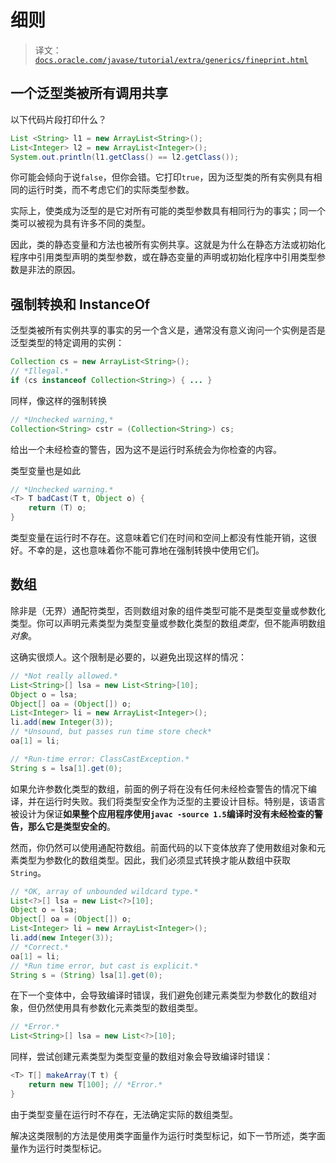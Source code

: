 # 细则

> 译文：[`docs.oracle.com/javase/tutorial/extra/generics/fineprint.html`](https://docs.oracle.com/javase/tutorial/extra/generics/fineprint.html)

## 一个泛型类被所有调用共享

以下代码片段打印什么？

```java
List <String> l1 = new ArrayList<String>();
List<Integer> l2 = new ArrayList<Integer>();
System.out.println(l1.getClass() == l2.getClass());

```

你可能会倾向于说`false`，但你会错。它打印`true`，因为泛型类的所有实例具有相同的运行时类，而不考虑它们的实际类型参数。

实际上，使类成为泛型的是它对所有可能的类型参数具有相同行为的事实；同一个类可以被视为具有许多不同的类型。

因此，类的静态变量和方法也被所有实例共享。这就是为什么在静态方法或初始化程序中引用类型声明的类型参数，或在静态变量的声明或初始化程序中引用类型参数是非法的原因。

## 强制转换和 InstanceOf

泛型类被所有实例共享的事实的另一个含义是，通常没有意义询问一个实例是否是泛型类型的特定调用的实例：

```java
Collection cs = new ArrayList<String>();
// *Illegal.*
if (cs instanceof Collection<String>) { ... }

```

同样，像这样的强制转换

```java
// *Unchecked warning,*
Collection<String> cstr = (Collection<String>) cs;

```

给出一个未经检查的警告，因为这不是运行时系统会为你检查的内容。

类型变量也是如此

```java
// *Unchecked warning.* 
<T> T badCast(T t, Object o) {
    return (T) o;
}

```

类型变量在运行时不存在。这意味着它们在时间和空间上都没有性能开销，这很好。不幸的是，这也意味着你不能可靠地在强制转换中使用它们。

## 数组

除非是（无界）通配符类型，否则数组对象的组件类型可能不是类型变量或参数化类型。你可以声明元素类型为类型变量或参数化类型的数组*类型*，但不能声明数组*对象*。

这确实很烦人。这个限制是必要的，以避免出现这样的情况：

```java
// *Not really allowed.*
List<String>[] lsa = new List<String>[10];
Object o = lsa;
Object[] oa = (Object[]) o;
List<Integer> li = new ArrayList<Integer>();
li.add(new Integer(3));
// *Unsound, but passes run time store check*
oa[1] = li;

// *Run-time error: ClassCastException.*
String s = lsa[1].get(0);

```

如果允许参数化类型的数组，前面的例子将在没有任何未经检查警告的情况下编译，并在运行时失败。我们将类型安全作为泛型的主要设计目标。特别是，该语言被设计为保证**如果整个应用程序使用`javac -source 1.5`编译时没有未经检查的警告，那么它是类型安全的**。

然而，你仍然可以使用通配符数组。前面代码的以下变体放弃了使用数组对象和元素类型为参数化的数组类型。因此，我们必须显式转换才能从数组中获取`String`。

```java
// *OK, array of unbounded wildcard type.*
List<?>[] lsa = new List<?>[10];
Object o = lsa;
Object[] oa = (Object[]) o;
List<Integer> li = new ArrayList<Integer>();
li.add(new Integer(3));
// *Correct.*
oa[1] = li;
// *Run time error, but cast is explicit.*
String s = (String) lsa[1].get(0);

```

在下一个变体中，会导致编译时错误，我们避免创建元素类型为参数化的数组对象，但仍然使用具有参数化元素类型的数组类型。

```java
// *Error.*
List<String>[] lsa = new List<?>[10];

```

同样，尝试创建元素类型为类型变量的数组对象会导致编译时错误：

```java
<T> T[] makeArray(T t) {
    return new T[100]; // *Error.*
}

```

由于类型变量在运行时不存在，无法确定实际的数组类型。

解决这类限制的方法是使用类字面量作为运行时类型标记，如下一节所述，类字面量作为运行时类型标记。
